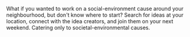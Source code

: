 What if you wanted to work on a social-environment cause around your neighbourhood, but don't know where to start? Search for ideas at your location, connect with the idea creators, and join them on your next weekend. Catering only to societal-environmental causes.
